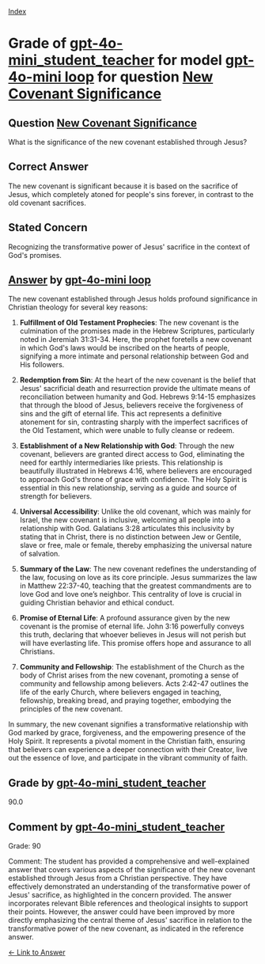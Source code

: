 
[Index](../../../../index.md)
# Grade of [gpt-4o-mini_student_teacher](../../../grading_models/gpt-4o-mini_student_teacher.md) for model [gpt-4o-mini loop](../../../answering_models/gpt-4o-mini_loop.md) for question [New Covenant Significance](../../../questions/New_Covenant_Significance.md)

## Question [New Covenant Significance](../../../questions/New_Covenant_Significance.md)
What is the significance of the new covenant established through Jesus?

## Correct Answer
The new covenant is significant because it is based on the sacrifice of Jesus, which completely atoned for people's sins forever, in contrast to the old covenant sacrifices.

## Stated Concern
Recognizing the transformative power of Jesus' sacrifice in the context of God's promises.

## [Answer](../New_Covenant_Significance.md) by [gpt-4o-mini loop](../../../answering_models/gpt-4o-mini_loop.md)
The new covenant established through Jesus holds profound significance in Christian theology for several key reasons:

1. **Fulfillment of Old Testament Prophecies**: The new covenant is the culmination of the promises made in the Hebrew Scriptures, particularly noted in Jeremiah 31:31-34. Here, the prophet foretells a new covenant in which God's laws would be inscribed on the hearts of people, signifying a more intimate and personal relationship between God and His followers.

2. **Redemption from Sin**: At the heart of the new covenant is the belief that Jesus' sacrificial death and resurrection provide the ultimate means of reconciliation between humanity and God. Hebrews 9:14-15 emphasizes that through the blood of Jesus, believers receive the forgiveness of sins and the gift of eternal life. This act represents a definitive atonement for sin, contrasting sharply with the imperfect sacrifices of the Old Testament, which were unable to fully cleanse or redeem.

3. **Establishment of a New Relationship with God**: Through the new covenant, believers are granted direct access to God, eliminating the need for earthly intermediaries like priests. This relationship is beautifully illustrated in Hebrews 4:16, where believers are encouraged to approach God's throne of grace with confidence. The Holy Spirit is essential in this new relationship, serving as a guide and source of strength for believers.

4. **Universal Accessibility**: Unlike the old covenant, which was mainly for Israel, the new covenant is inclusive, welcoming all people into a relationship with God. Galatians 3:28 articulates this inclusivity by stating that in Christ, there is no distinction between Jew or Gentile, slave or free, male or female, thereby emphasizing the universal nature of salvation.

5. **Summary of the Law**: The new covenant redefines the understanding of the law, focusing on love as its core principle. Jesus summarizes the law in Matthew 22:37-40, teaching that the greatest commandments are to love God and love one’s neighbor. This centrality of love is crucial in guiding Christian behavior and ethical conduct.

6. **Promise of Eternal Life**: A profound assurance given by the new covenant is the promise of eternal life. John 3:16 powerfully conveys this truth, declaring that whoever believes in Jesus will not perish but will have everlasting life. This promise offers hope and assurance to all Christians.

7. **Community and Fellowship**: The establishment of the Church as the body of Christ arises from the new covenant, promoting a sense of community and fellowship among believers. Acts 2:42-47 outlines the life of the early Church, where believers engaged in teaching, fellowship, breaking bread, and praying together, embodying the principles of the new covenant.

In summary, the new covenant signifies a transformative relationship with God marked by grace, forgiveness, and the empowering presence of the Holy Spirit. It represents a pivotal moment in the Christian faith, ensuring that believers can experience a deeper connection with their Creator, live out the essence of love, and participate in the vibrant community of faith.

## Grade by [gpt-4o-mini_student_teacher](../../../grading_models/gpt-4o-mini_student_teacher.md)
90.0

## Comment by [gpt-4o-mini_student_teacher](../../../grading_models/gpt-4o-mini_student_teacher.md)
Grade: 90

Comment: The student has provided a comprehensive and well-explained answer that covers various aspects of the significance of the new covenant established through Jesus from a Christian perspective. They have effectively demonstrated an understanding of the transformative power of Jesus' sacrifice, as highlighted in the concern provided. The answer incorporates relevant Bible references and theological insights to support their points. However, the answer could have been improved by more directly emphasizing the central theme of Jesus' sacrifice in relation to the transformative power of the new covenant, as indicated in the reference answer.

[&lt;- Link to Answer](../New_Covenant_Significance.md)
